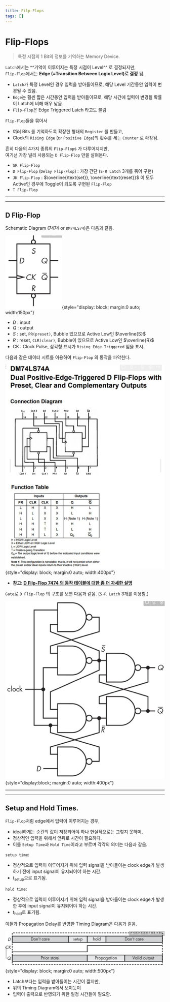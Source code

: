 ```yaml
---
title: Filp-Flops
tags: []
---
```


# Flip-Flops 

> 특정 시점의 1 Bit의 정보를 기억하는 Memory Device.


`Latch`에서는 ^^기억이 이루어지는 특정 시점이 Level^^ 로 결정되지만,  
`Flip-Flop`에서는 **Edge (=Transition Between Logic Level)로 결정** 됨. 

- `Latch`가 특정 Level인 경우 입력을 받아들이므로, 해당 Level 기간동안 입력이 변경될 수 있음.
- `Edge`는 훨씬 짧은 시간동안 입력을 받아들이므로, 해당 시간에 입력이 변경될 확률이 Latch에 비해 매우 낮음 
- `Flip-Flop`은 Edge Triggered Latch 라고도 불림


`Flip-Flop`들을 묶어서 

* 여러 Bits 를 기억하도록 확장한 형태의 `Register` 를 만들고, 
* Clock의 `Rising Edge` (or `Positive Edge`)의 횟수를 세는 `Counter` 로 확장됨.


흔히 다음의 4가지 종류의 `Flip-Flop`s 가 다루어지지만,  
여기선 가장 널리 사용되는 `D Flip-Flop` 만을  살펴본다.

- `SR Flip-Flop`
- `D Flip-Flop` (`Delay Flip-Flop`) : 가장 간단 (`S-R Latch` 3개를 묶어 구현)
- `JK Flip-Flop` : $\overline{\text{set}}, \overline{\text{reset}}$ 이 모두 Active인 경우에 Toggle이 되도록 구현된 `Flip-Flop`
- `T Flip-Flop`

---

---

## D Flip-Flop

Schematic Diagram (7474 or `DM74LS74`)은 다음과 같음.

![D flip-flop Schematic Diagram](img/D_flipflop_schematic.png){style="display: block; margin:0 auto; width:150px"}


- $D$ : input
- $Q$ : output
- $S$ : set, `PR(preset)`, Bubble 있으므로 Active Low인 $\overline{S}$
- $R$ : reset, `CLR(clear)`, Bubble이 있으므로 Active Low인 $\overline{R}$
- CK : Clock Pulse, 삼각형 표시가 `Rising Edge Triggered` 임을 표시.

다음과 같은 데이터 시트를 이용하여 `Flip-Flop` 의 동작을 파악한다.

![sheet](img/D_flip_flop_DM74LS74A.png){style="display: block; margin:0 auto; width:400px"}

* **참고: [D Filp-Flop 7474 의 동작 테이블에 대한 좀 더 자세한 설명](https://dsaint31.tistory.com/699)**

`Gate`로 `D Flip-Flop` 의 구조를 보면 다음과 같음. (`S-R Latch` 3개를 이용함.)


![Gate Design of D Flip-Flop](img/D_flip_flop_design.png){style="display:block; margin:0 auto; width:400px"}

---

---

## Setup and Hold Times.

`Flip-Flop`처럼 edge에서 입력이 이루어지는 경우,  

* ideal하게는 순간의 값이 저장되어야 하나 현실적으로는 그렇지 못하며, 
* 정상적인 입력을 위해서 앞뒤로 시간이 필요하다. 
* 이를 `Setup Time`과 `Hold Time`이라고 부르며 각각의 의미는 다음과 같음.

`setup time`:

- 정상적으로 입력이 이루어지기 위해 입력 signal을 받아들이는 clock edge가 발생하기 전에 input signal이 유지되어야 하는 시간.
- $t_\text{setup}$으로 표기됨.

`hold time`:

- 정상적으로 입력이 이루어지기 위해 입력 signal을 받아들이는 clock edge가 발생한 후에 input signal이 유지되어야 하는 시간.
- $t_\text{hold}$로 표기됨.

이들과 Propagation Delay를 반영한 Timing Diagram은 다음과 같음.


![timing consideration](img/setup_hold_timing_diagram.png){style="display: block; margin:0 auto; width:500px"}


* Latch보다는 입력을 받아들이는 시간이 짧지만, 
* 위의 Timing Diagram에서 보이듯이 
* 입력이 출력으로 반영되기 위한 일정 시간들이 필요함.

